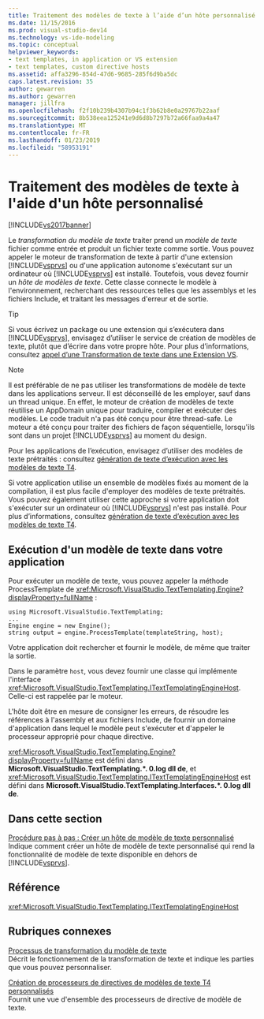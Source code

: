 ```yaml
---
title: Traitement des modèles de texte à l’aide d’un hôte personnalisé | Microsoft Docs
ms.date: 11/15/2016
ms.prod: visual-studio-dev14
ms.technology: vs-ide-modeling
ms.topic: conceptual
helpviewer_keywords:
- text templates, in application or VS extension
- text templates, custom directive hosts
ms.assetid: affa3296-854d-47d6-9685-285f6d9ba5dc
caps.latest.revision: 35
author: gewarren
ms.author: gewarren
manager: jillfra
ms.openlocfilehash: f2f10b239b4307b94c1f3b62b8e0a29767b22aaf
ms.sourcegitcommit: 8b538eea125241e9d6d8b7297b72a66faa9a4a47
ms.translationtype: MT
ms.contentlocale: fr-FR
ms.lasthandoff: 01/23/2019
ms.locfileid: "58953191"
---
```

# <a name="processing-text-templates-by-using-a-custom-host"></a>Traitement des modèles de texte à l'aide d'un hôte personnalisé
[!INCLUDE[vs2017banner](../includes/vs2017banner.md)]

Le *transformation du modèle de texte* traiter prend un *modèle de texte* fichier comme entrée et produit un fichier texte comme sortie. Vous pouvez appeler le moteur de transformation de texte à partir d'une extension [!INCLUDE[vsprvs](../includes/vsprvs-md.md)] ou d'une application autonome s'exécutant sur un ordinateur où [!INCLUDE[vsprvs](../includes/vsprvs-md.md)] est installé. Toutefois, vous devez fournir un *hôte de modèles de texte*. Cette classe connecte le modèle à l'environnement, recherchant des ressources telles que les assemblys et les fichiers Include, et traitant les messages d'erreur et de sortie.  
  
> [!TIP]
>  Si vous écrivez un package ou une extension qui s’exécutera dans [!INCLUDE[vsprvs](../includes/vsprvs-md.md)], envisagez d’utiliser le service de création de modèles de texte, plutôt que d’écrire dans votre propre hôte. Pour plus d’informations, consultez [appel d’une Transformation de texte dans une Extension VS](../modeling/invoking-text-transformation-in-a-vs-extension.md).  
  
> [!NOTE]
>  Il est préférable de ne pas utiliser les transformations de modèle de texte dans les applications serveur. Il est déconseillé de les employer, sauf dans un thread unique. En effet, le moteur de création de modèles de texte réutilise un AppDomain unique pour traduire, compiler et exécuter des modèles. Le code traduit n'a pas été conçu pour être thread-safe. Le moteur a été conçu pour traiter des fichiers de façon séquentielle, lorsqu'ils sont dans un projet [!INCLUDE[vsprvs](../includes/vsprvs-md.md)] au moment du design.  
>   
>  Pour les applications de l’exécution, envisagez d’utiliser des modèles de texte prétraités : consultez [génération de texte d’exécution avec les modèles de texte T4](../modeling/run-time-text-generation-with-t4-text-templates.md).  
  
 Si votre application utilise un ensemble de modèles fixés au moment de la compilation, il est plus facile d'employer des modèles de texte prétraités. Vous pouvez également utiliser cette approche si votre application doit s'exécuter sur un ordinateur où [!INCLUDE[vsprvs](../includes/vsprvs-md.md)] n'est pas installé. Pour plus d’informations, consultez [génération de texte d’exécution avec les modèles de texte T4](../modeling/run-time-text-generation-with-t4-text-templates.md).  
  
## <a name="executing-a-text-template-in-your-application"></a>Exécution d'un modèle de texte dans votre application  
 Pour exécuter un modèle de texte, vous pouvez appeler la méthode ProcessTemplate de <xref:Microsoft.VisualStudio.TextTemplating.Engine?displayProperty=fullName> :  
  
```  
using Microsoft.VisualStudio.TextTemplating;  
...  
Engine engine = new Engine();  
string output = engine.ProcessTemplate(templateString, host);  
```  
  
 Votre application doit rechercher et fournir le modèle, de même que traiter la sortie.  
  
 Dans le paramètre `host`, vous devez fournir une classe qui implémente l'interface <xref:Microsoft.VisualStudio.TextTemplating.ITextTemplatingEngineHost>. Celle-ci est rappelée par le moteur.  
  
 L'hôte doit être en mesure de consigner les erreurs, de résoudre les références à l'assembly et aux fichiers Include, de fournir un domaine d'application dans lequel le modèle peut s'exécuter et d'appeler le processeur approprié pour chaque directive.  
  
 <xref:Microsoft.VisualStudio.TextTemplating.Engine?displayProperty=fullName> est défini dans **Microsoft.VisualStudio.TextTemplating.\*. 0.log dll de**, et <xref:Microsoft.VisualStudio.TextTemplating.ITextTemplatingEngineHost> est défini dans **Microsoft.VisualStudio.TextTemplating.Interfaces.\*. 0.log dll de**.  
  
## <a name="in-this-section"></a>Dans cette section  
 [Procédure pas à pas : Créer un hôte de modèle de texte personnalisé](../modeling/walkthrough-creating-a-custom-text-template-host.md)  
 Indique comment créer un hôte de modèle de texte personnalisé qui rend la fonctionnalité de modèle de texte disponible en dehors de [!INCLUDE[vsprvs](../includes/vsprvs-md.md)].  
  
## <a name="reference"></a>Référence  
 <xref:Microsoft.VisualStudio.TextTemplating.ITextTemplatingEngineHost>  
  
## <a name="related-sections"></a>Rubriques connexes  
 [Processus de transformation du modèle de texte](../modeling/the-text-template-transformation-process.md)  
 Décrit le fonctionnement de la transformation de texte et indique les parties que vous pouvez personnaliser.  
  
 [Création de processeurs de directives de modèles de texte T4 personnalisés](../modeling/creating-custom-t4-text-template-directive-processors.md)  
 Fournit une vue d'ensemble des processeurs de directive de modèle de texte.
